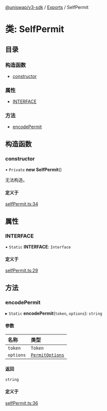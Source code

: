 [@uniswap/v3-sdk](../README.md) / [Exports](../modules.md) / SelfPermit

# 类: SelfPermit

## 目录

### 构造函数

- [constructor](SelfPermit.md#constructor)

### 属性

- [INTERFACE](SelfPermit.md#interface)

### 方法

- [encodePermit](SelfPermit.md#encodepermit)

## 构造函数

### constructor

• `Private` **new SelfPermit**()

无法构造。

#### 定义于

[selfPermit.ts:34](https://github.com/Uniswap/v3-sdk/blob/08a7c05/src/selfPermit.ts#L34)

## 属性

### INTERFACE

▪ `Static` **INTERFACE**: `Interface`

#### 定义于

[selfPermit.ts:29](https://github.com/Uniswap/v3-sdk/blob/08a7c05/src/selfPermit.ts#L29)

## 方法

### encodePermit

▸ `Static` **encodePermit**(`token`, `options`): `string`

#### 参数

| 名称 | 类型 |
| :------ | :------ |
| `token` | `Token` |
| `options` | [`PermitOptions`](../modules.md#permitoptions) |

#### 返回

`string`

#### 定义于

[selfPermit.ts:36](https://github.com/Uniswap/v3-sdk/blob/08a7c05/src/selfPermit.ts#L36)